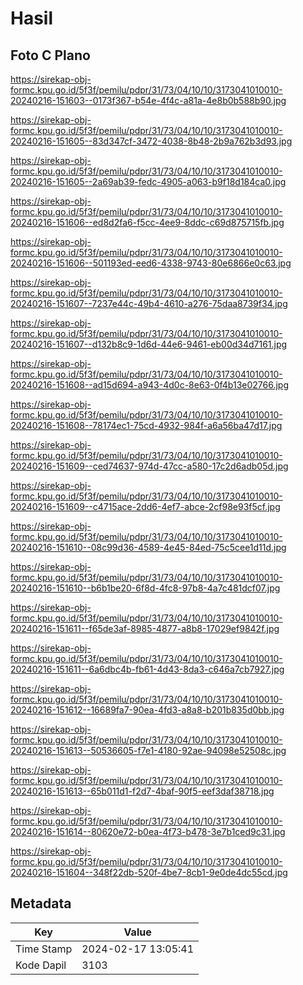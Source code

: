 # Hasil

## Foto C Plano

https://sirekap-obj-formc.kpu.go.id/5f3f/pemilu/pdpr/31/73/04/10/10/3173041010010-20240216-151603--0173f367-b54e-4f4c-a81a-4e8b0b588b90.jpg

https://sirekap-obj-formc.kpu.go.id/5f3f/pemilu/pdpr/31/73/04/10/10/3173041010010-20240216-151605--83d347cf-3472-4038-8b48-2b9a762b3d93.jpg

https://sirekap-obj-formc.kpu.go.id/5f3f/pemilu/pdpr/31/73/04/10/10/3173041010010-20240216-151605--2a69ab39-fedc-4905-a063-b9f18d184ca0.jpg

https://sirekap-obj-formc.kpu.go.id/5f3f/pemilu/pdpr/31/73/04/10/10/3173041010010-20240216-151606--ed8d2fa6-f5cc-4ee9-8ddc-c69d875715fb.jpg

https://sirekap-obj-formc.kpu.go.id/5f3f/pemilu/pdpr/31/73/04/10/10/3173041010010-20240216-151606--501193ed-eed6-4338-9743-80e6866e0c63.jpg

https://sirekap-obj-formc.kpu.go.id/5f3f/pemilu/pdpr/31/73/04/10/10/3173041010010-20240216-151607--7237e44c-49b4-4610-a276-75daa8739f34.jpg

https://sirekap-obj-formc.kpu.go.id/5f3f/pemilu/pdpr/31/73/04/10/10/3173041010010-20240216-151607--d132b8c9-1d6d-44e6-9461-eb00d34d7161.jpg

https://sirekap-obj-formc.kpu.go.id/5f3f/pemilu/pdpr/31/73/04/10/10/3173041010010-20240216-151608--ad15d694-a943-4d0c-8e63-0f4b13e02766.jpg

https://sirekap-obj-formc.kpu.go.id/5f3f/pemilu/pdpr/31/73/04/10/10/3173041010010-20240216-151608--78174ec1-75cd-4932-984f-a6a56ba47d17.jpg

https://sirekap-obj-formc.kpu.go.id/5f3f/pemilu/pdpr/31/73/04/10/10/3173041010010-20240216-151609--ced74637-974d-47cc-a580-17c2d6adb05d.jpg

https://sirekap-obj-formc.kpu.go.id/5f3f/pemilu/pdpr/31/73/04/10/10/3173041010010-20240216-151609--c4715ace-2dd6-4ef7-abce-2cf98e93f5cf.jpg

https://sirekap-obj-formc.kpu.go.id/5f3f/pemilu/pdpr/31/73/04/10/10/3173041010010-20240216-151610--08c99d36-4589-4e45-84ed-75c5cee1d11d.jpg

https://sirekap-obj-formc.kpu.go.id/5f3f/pemilu/pdpr/31/73/04/10/10/3173041010010-20240216-151610--b6b1be20-6f8d-4fc8-97b8-4a7c481dcf07.jpg

https://sirekap-obj-formc.kpu.go.id/5f3f/pemilu/pdpr/31/73/04/10/10/3173041010010-20240216-151611--f65de3af-8985-4877-a8b8-17029ef9842f.jpg

https://sirekap-obj-formc.kpu.go.id/5f3f/pemilu/pdpr/31/73/04/10/10/3173041010010-20240216-151611--6a6dbc4b-fb61-4d43-8da3-c646a7cb7927.jpg

https://sirekap-obj-formc.kpu.go.id/5f3f/pemilu/pdpr/31/73/04/10/10/3173041010010-20240216-151612--16689fa7-90ea-4fd3-a8a8-b201b835d0bb.jpg

https://sirekap-obj-formc.kpu.go.id/5f3f/pemilu/pdpr/31/73/04/10/10/3173041010010-20240216-151613--50536605-f7e1-4180-92ae-94098e52508c.jpg

https://sirekap-obj-formc.kpu.go.id/5f3f/pemilu/pdpr/31/73/04/10/10/3173041010010-20240216-151613--65b011d1-f2d7-4baf-90f5-eef3daf38718.jpg

https://sirekap-obj-formc.kpu.go.id/5f3f/pemilu/pdpr/31/73/04/10/10/3173041010010-20240216-151614--80620e72-b0ea-4f73-b478-3e7b1ced9c31.jpg

https://sirekap-obj-formc.kpu.go.id/5f3f/pemilu/pdpr/31/73/04/10/10/3173041010010-20240216-151604--348f22db-520f-4be7-8cb1-9e0de4dc55cd.jpg


## Metadata

| Key        | Value               |
| ---------- | ------------------- |
| Time Stamp | 2024-02-17 13:05:41 |
| Kode Dapil | 3103                |



